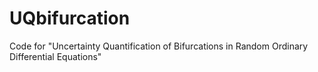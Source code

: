 # UQbifurcation
Code for "Uncertainty Quantification of Bifurcations in Random Ordinary Differential Equations"
